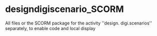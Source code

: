 # designdigiscenario_SCORM
All files or the SCORM package for the activity ''design. digi.scenarios'' separately, to  enable code and local display
